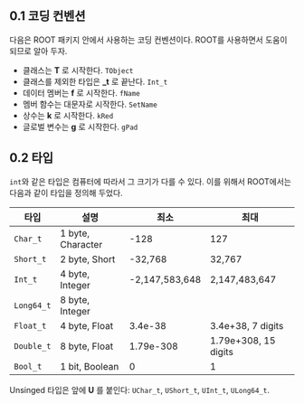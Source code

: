 ## 0.1 코딩 컨벤션

다음은 ROOT 패키지 안에서 사용하는 코딩 컨벤션이다. ROOT를 사용하면서 도움이 되므로 알아 두자.

- 클래스는 **T** 로 시작한다. `TObject`
- 클래스를 제외한 타입은 **_t** 로 끝난다. `Int_t`
- 데이터 멤버는 **f** 로 시작한다. `fName`
- 멤버 함수는 대문자로 시작한다. `SetName`
- 상수는 **k** 로 시작한다. `kRed`
- 글로벌 변수는 **g** 로 시작한다. `gPad`

## 0.2 타입

`int`와 같은 타입은 컴퓨터에 따라서 그 크기가 다를 수 있다.
이를 위해서 ROOT에서는 다음과 같이 타입을 정의해 두었다.

| 타입 | 설명 | 최소 | 최대 |
| --- | --- | --- | --- |
|`Char_t`    | 1 byte, Character | -128 | 127 |
|`Short_t`   | 2 byte, Short     | -32,768 | 32,767 |
|`Int_t`     | 4 byte, Integer   | -2,147,583,648 | 2,147,483,647 |
|`Long64_t`  | 8 byte, Integer   |
|`Float_t`   | 4 byte, Float     | 3.4e-38 | 3.4e+38, 7 digits |
|`Double_t`  | 8 byte, Float     | 1.79e-308 | 1.79e+308, 15 digits |
|`Bool_t`    | 1 bit,  Boolean   | 0 | 1 |

Unsinged 타입은 앞에 **U** 를 붙인다: `UChar_t`, `UShort_t`, `UInt_t`, `ULong64_t`.
